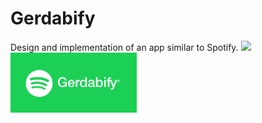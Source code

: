 # Gerdabify
Design and implementation of an app similar to Spotify.
<img src='https://miro.medium.com/max/1400/0*YEwFetXQGPB8aDFV' width="40%" />
<img src='gerdabify.png' width="40%" />
